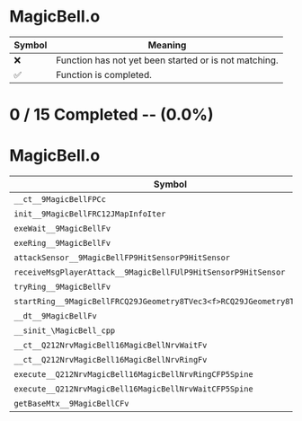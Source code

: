 # MagicBell.o
| Symbol | Meaning 
| ------------- | ------------- 
| :x: | Function has not yet been started or is not matching. 
| :white_check_mark: | Function is completed. 


# 0 / 15 Completed -- (0.0%)
# MagicBell.o
| Symbol | Decompiled? |
| ------------- | ------------- |
| `__ct__9MagicBellFPCc` | :x: |
| `init__9MagicBellFRC12JMapInfoIter` | :x: |
| `exeWait__9MagicBellFv` | :x: |
| `exeRing__9MagicBellFv` | :x: |
| `attackSensor__9MagicBellFP9HitSensorP9HitSensor` | :x: |
| `receiveMsgPlayerAttack__9MagicBellFUlP9HitSensorP9HitSensor` | :x: |
| `tryRing__9MagicBellFv` | :x: |
| `startRing__9MagicBellFRCQ29JGeometry8TVec3<f>RCQ29JGeometry8TVec3<f>` | :x: |
| `__dt__9MagicBellFv` | :x: |
| `__sinit_\MagicBell_cpp` | :x: |
| `__ct__Q212NrvMagicBell16MagicBellNrvWaitFv` | :x: |
| `__ct__Q212NrvMagicBell16MagicBellNrvRingFv` | :x: |
| `execute__Q212NrvMagicBell16MagicBellNrvRingCFP5Spine` | :x: |
| `execute__Q212NrvMagicBell16MagicBellNrvWaitCFP5Spine` | :x: |
| `getBaseMtx__9MagicBellCFv` | :x: |
